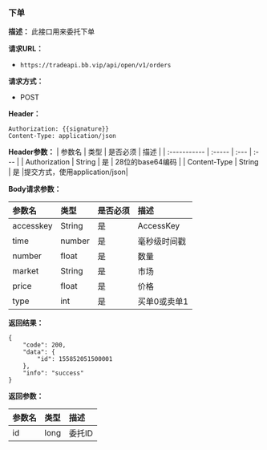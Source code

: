 ### 下单

**描述：**
此接口用来委托下单

**请求URL：** 
- ` https://tradeapi.bb.vip/api/open/v1/orders `

**请求方式：**
- POST

**Header：**

```
Authorization: {{signature}}
Content-Type: application/json
```

**Header参数：**
| 参数名          | 类型     | 是否必须 | 描述   |
| :----------- | :----- | :--- | :--- |
| Authorization | String | 是    | 28位的base64编码 |
| Content-Type | String | 是 |提交方式，使用application/json|

**Body请求参数：**

| 参数名          | 类型     | 是否必须 | 描述   |
| :----------- | :----- | :--- | :--- |
| accesskey | String | 是    | AccessKey |
| time | number | 是    | 毫秒级时间戳 |
| number | float | 是    | 数量 |
| market | String | 是    | 市场 |
| price | float | 是    | 价格 |
| type | int | 是    | 买单0或卖单1 |

**返回结果：**

```
{
	"code": 200,
	"data": {
		"id": 155852051500001
	},
	"info": "success"
}
```

**返回参数：**

| 参数名          | 类型   | 描述   |
| :----------- |  :--- | :--- |
| id | long     | 委托ID |
